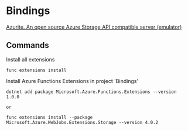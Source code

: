 # Bindings

[Azurite. An open source Azure Storage API compatible server (emulator)](https://marketplace.visualstudio.com/items?itemName=Azurite.azurite)

## Commands

Install all extensions

```
func extensions install
```

Install Azure Functions Extensions in project 'Bindings'

```
dotnet add package Microsoft.Azure.Functions.Extensions --version 1.0.0

or

func extensions install --package Microsoft.Azure.WebJobs.Extensions.Storage --version 4.0.2
```
